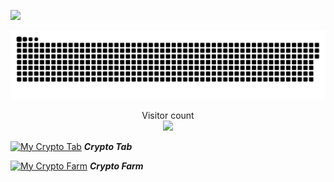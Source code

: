 ![](https://media0.giphy.com/media/3otPorWLQJq5GmHRtu/giphy.gif)

<a href=#><img src="contributions.svg"></a>

<p align="center"> 
  Visitor count<br>
  <img src="https://profile-counter.glitch.me/bxk/count.svg" />
</p>

[<img src="https://cryptologos.cc/logos/bitcoin-btc-logo.svg?v=029" alt="My Crypto Tab" width="35" height="35">](https://cryptotabbrowser.com/landing/79/8504586) ***Crypto Tab***

[<img src="https://cdn-icons-png.flaticon.com/512/7050/7050422.png" alt="My Crypto Farm" width="35" height="35">](https://cryptotab.farm/PONEASOD) ***Crypto Farm***